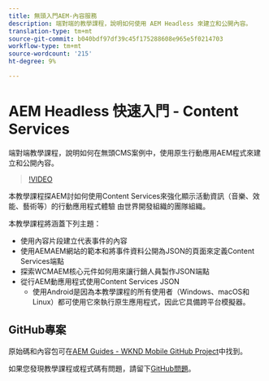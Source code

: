 ```yaml
---
title: 無頭入門AEM-內容服務
description: 端對端的教學課程，說明如何使用 AEM Headless 來建立和公開內容。
translation-type: tm+mt
source-git-commit: b040bdf97df39c45f175288608e965e5f0214703
workflow-type: tm+mt
source-wordcount: '215'
ht-degree: 9%

---
```



# AEM Headless 快速入門 - Content Services

端對端教學課程，說明如何在無頭CMS案例中，使用原生行動應用AEM程式來建立和公開內容。

>[!VIDEO](https://video.tv.adobe.com/v/28315/?quality=12&learn=on)

本教學課程探AEM討如何使用Content Services來強化顯示活動資訊（音樂、效能、藝術等）的行動應用程式體驗 由世界開發組織的團隊組織。

本教學課程將涵蓋下列主題：

* 使用內容片段建立代表事件的內容
* 使用AEMAEM網站的範本和將事件資料公開為JSON的頁面來定義Content Services端點
* 探索WCMAEM核心元件如何用來讓行銷人員製作JSON端點
* 從行AEM動應用程式使用Content Services JSON
   * 使用Android是因為本教學課程的所有使用者（Windows、macOS和Linux）都可使用它來執行原生應用程式，因此它具備跨平台模擬器。

## GitHub專案

原始碼和內容包可在[AEM Guides - WKND Mobile GitHub Project](https://github.com/adobe/aem-guides-wknd-mobile)中找到。

如果您發現教學課程或程式碼有問題，請留下[GitHub問題](https://github.com/adobe/aem-guides-wknd-mobile/issues)。
